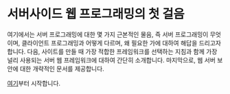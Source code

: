 서버사이드 웹 프로그래밍의 첫 걸음
==================================

여기에서는 서버 프로그래밍에 대한 몇 가지 근본적인 물음, 즉 서버 프로그래밍이 무엇이며, 클라이언트 프로그래밍과 어떻게 다르며, 왜 필요한 가에 대하여 해답을 드리고자 합니다. 다음, 사이트를 만들 때 가장 적합한 프레임워크를 선택하는 지침과 함께 가장 널리 사용되는 서버 웹 프레임워크에 대하여 간단히 소개합니다. 마지막으로, 웹 서버 보안에 대한 개략적인 문서를 제공합니다.

[여기](webProgrammingFramework.md)부터 시작합니다.
